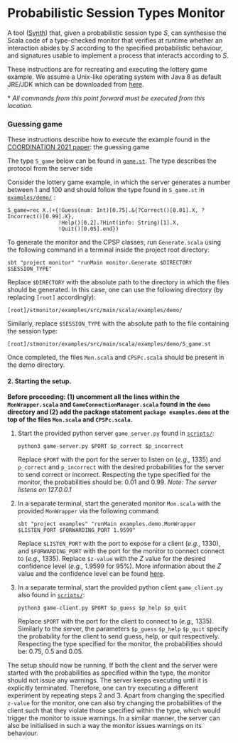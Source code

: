 # Probabilistic Session Types Monitor

A tool ([Synth](https://github.com/chrisbartoloburlo/stmonitor/blob/master/monitor/src/main/scala/monitor/Synth.scala)) that, given a probabilistic session type _S_, can synthesise the Scala code of a type-checked monitor that verifies at runtime whether an interaction abides by _S_ according to the specified probabilistic behaviour, and signatures usable to implement a process that interacts according to _S_. 

These instructions are for recreating and executing the lottery game example. We assume a Unix-like operating system with Java 8 as default JRE/JDK which can be downloaded from [here](https://www.oracle.com/java/technologies/javase-jdk8-downloads.html).


\* _All commands from this point forward must be executed from this location._

### Guessing game

These instructions describe how to execute the example found in the [COORDINATION 2021 paper](https://link.springer.com/chapter/10.1007%2F978-3-030-78142-2_7): the guessing game 

The type `S_game` below can be found in [`game.st`](https://github.com/chrisbartoloburlo/stmonitor/blob/pstmonitor/examples/src/main/scala/examples/game/game.st). 
The type describes the protocol from the server side 

Consider the lottery game example, in which the server generates a number between 1 and 100 and should follow the type found in `S_game.st` in [`examples/demo/`](https://github.com/chrisbartoloburlo/stmonitor/tree/pstmonitor/examples/src/main/scala/examples/demo) :
```
S_game=rec X.(+{!Guess(num: Int)[0.75].&{?Correct()[0.01].X, ?Incorrect()[0.99].X},
                !Help()[0.2].?Hint(info: String)[1].X,
                !Quit()[0.05].end})
```

To generate the monitor and the CPSP classes, run `Generate.scala` using the following command in a terminal inside the project root directory:
```
sbt "project monitor" "runMain monitor.Generate $DIRECTORY $SESSION_TYPE"
```
Replace `$DIRECTORY` with the absolute path to the directory in which the files should be generated. In this case, one can use the following directory (by replacing `[root]` accordingly):
```
[root]/stmonitor/examples/src/main/scala/examples/demo/
```
Similarly, replace `$SESSION_TYPE` with the absolute path to the file containing the session type:
```
[root]/stmonitor/examples/src/main/scala/examples/demo/S_game.st
```

Once completed, the files `Mon.scala` and `CPSPc.scala` should be present in the demo directory. 


#### 2. Starting the setup.
**Before proceeding: (1) uncomment all the lines within the `MonWrapper.scala` and `GameConnectionManager.scala` found in the `demo` directory and (2) add the package statement `package examples.demo` at the top of the files `Mon.scala` and `CPSPc.scala`.**

1. Start the provided python server `game_server.py` found in [`scripts/`](https://github.com/chrisbartoloburlo/stmonitor/tree/pstmonitor/scripts):
    ```
    python3 game-server.py $PORT $p_correct $p_incorrect
    ```
   Replace `$PORT` with the port for the server to listen on (_e.g.,_ 1335) and `p_correct` and `p_incorrect` with the desired probabilities for the server to send correct or incorrect. Respecting the type specified for the monitor, the probabilities should be: 0.01 and 0.99. 
   _Note: The server listens on 127.0.0.1_

2. In a separate terminal, start the generated monitor `Mon.scala` with the provided `MonWrapper` via the following command:
    ```
    sbt "project examples" "runMain examples.demo.MonWrapper $LISTEN_PORT $FORWARDING_PORT 1.9599"
    ```
    Replace `$LISTEN_PORT` with the port to expose for a client (_e.g.,_ 1330), and `$FORWARDING_PORT` with the port for the monitor to connect connect to (_e.g.,_ 1335). Replace `$z-value` with the _Z_ value for the desired confidence level (_e.g.,_ 1.9599 for 95%). More information about the _Z_ value and the confidence level can be found [here](https://en.wikipedia.org/wiki/Checking_whether_a_coin_is_fair).

3. In a separate terminal, start the provided python client `game_client.py` also found in [`scripts/`](https://github.com/chrisbartoloburlo/stmonitor/tree/pstmonitor/scripts): 
   ```
   python3 game-client.py $PORT $p_guess $p_help $p_quit 
   ```
   Replace `$PORT` with the port for the client to connect to (_e.g.,_ 1335). Similarly to the server, the parameters `$p_guess` `$p_help` `$p_quit` specify the probability for the client to send guess, help, or quit respectively. Respecting the type specified for the monitor, the probabilities should be: 0.75, 0.5 and 0.05. 
   
   
The setup should now be running. If both the client and the server were started with the probabilities as specified within the type, the monitor should not issue any warnings. The server keeps executing until it is explicitly terminated. Therefore, one can try executing a different experiment by repeating steps 2 and 3. Apart from changing the specified `z-value` for the monitor, one can also try changing the probabilities of the client such that they violate those specified within the type, which would trigger the monitor to issue warnings. In a similar manner, the server can also be initialised in such a way the monitor issues warnings on its behaviour.
